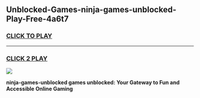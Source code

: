 
## Unblocked-Games-ninja-games-unblocked-Play-Free-4a6t7
<h3>
<a href="https://premium76.site?title=ninja-games-unblocked&ref=23A">CLICK TO PLAY</a></h3>
<hr>

<h3>
<a href="https://premium76.site?title=ninja-games-unblocked&ref=23A">CLICK 2 PLAY</a>
  
</h3>

<a href="https://premium76.site?title=ninja-games-unblocked&ref=23A"><img src="https://clearcache.store/games.png"></a>


**ninja-games-unblocked games unblocked: Your Gateway to Fun and Accessible Online Gaming**

